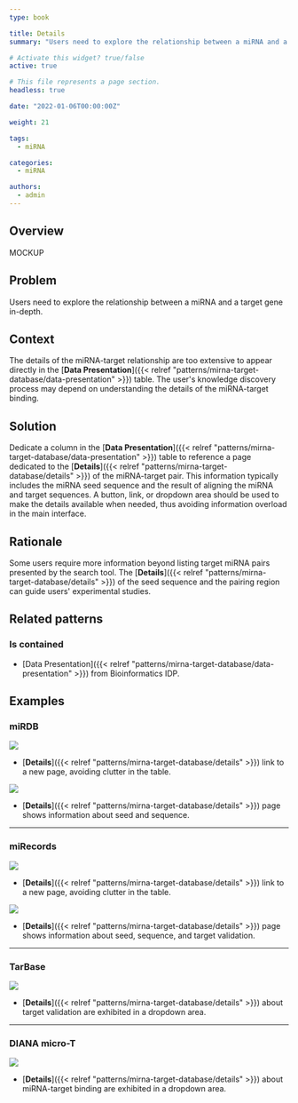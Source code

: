 ```yaml
---
type: book

title: Details
summary: "Users need to explore the relationship between a miRNA and a target gene in-depth."

# Activate this widget? true/false
active: true

# This file represents a page section.
headless: true

date: "2022-01-06T00:00:00Z"

weight: 21

tags:
  - miRNA

categories:
  - miRNA

authors:
  - admin
---
```


## Overview

MOCKUP

## Problem

Users need to explore the relationship between a miRNA and a target gene in-depth.

## Context

The details of the miRNA-target relationship are too extensive to appear directly in the [**Data Presentation**]({{< relref "patterns/mirna-target-database/data-presentation" >}}) table. The user's knowledge discovery process may depend on understanding the details of the miRNA-target binding.

## Solution

Dedicate a column in the [**Data Presentation**]({{< relref "patterns/mirna-target-database/data-presentation" >}}) table to reference a page dedicated to the [**Details**]({{< relref "patterns/mirna-target-database/details" >}}) of the miRNA-target pair. This information typically includes the miRNA seed sequence and the result of aligning the miRNA and target sequences. A button, link, or dropdown area should be used to make the details available when needed, thus avoiding information overload in the main interface.

## Rationale

Some users require more information beyond listing target miRNA pairs presented by the search tool. The [**Details**]({{< relref "patterns/mirna-target-database/details" >}}) of the seed sequence and the pairing region can guide users' experimental studies.

## Related patterns

### Is contained

- [Data Presentation]({{< relref "patterns/mirna-target-database/data-presentation" >}}) from Bioinformatics IDP.


## Examples

### miRDB

![](mirdb_details.png)

- [**Details**]({{< relref "patterns/mirna-target-database/details" >}}) link to a new page, avoiding clutter in the table.

![](mirdb_details2.png)
- [**Details**]({{< relref "patterns/mirna-target-database/details" >}}) page shows information about seed and sequence.

---

### miRecords
 
![](mirecords_details.png)

- [**Details**]({{< relref "patterns/mirna-target-database/details" >}}) link to a new page, avoiding clutter in the table.

![](mirecords_details2.png)

- [**Details**]({{< relref "patterns/mirna-target-database/details" >}}) page shows information about seed, sequence, and target validation.

---

### TarBase

![](tarbase_details.png)

- [**Details**]({{< relref "patterns/mirna-target-database/details" >}}) about target validation are exhibited in a dropdown area.

---

### DIANA micro-T

![](diana_microt_details.png)
 
- [**Details**]({{< relref "patterns/mirna-target-database/details" >}}) about miRNA-target binding are exhibited in a dropdown area.

